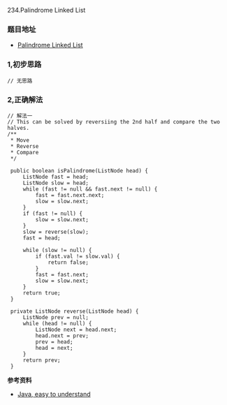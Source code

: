 234.Palindrome Linked List

### 题目地址
- [Palindrome Linked List](https://leetcode.com/problems/palindrome-linked-list/)

### 1,初步思路

```
// 无思路
```

### 2,正确解法

```
// 解法一
// This can be solved by reversiing the 2nd half and compare the two halves.
/**
 * Move
 * Reverse
 * Compare
 */

 public boolean isPalindrome(ListNode head) {
     ListNode fast = head;
     ListNode slow = head;
     while (fast != null && fast.next != null) {
         fast = fast.next.next;
         slow = slow.next;
     }
     if (fast != null) {
         slow = slow.next;
     }
     slow = reverse(slow);
     fast = head;

     while (slow != null) {
         if (fast.val != slow.val) {
             return false;
         }
         fast = fast.next;
         slow = slow.next;
     }
     return true;
 }

 private ListNode reverse(ListNode head) {
     ListNode prev = null;
     while (head != null) {
         ListNode next = head.next;
         head.next = prev;
         prev = head;
         head = next;
     }
     return prev;
 }

```

**参考资料**
- [Java, easy to understand](https://leetcode.com/problems/palindrome-linked-list/discuss/64501/Java-easy-to-understand)